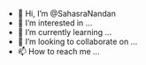 - 👋 Hi, I’m @SahasraNandan
- 👀 I’m interested in ...
- 🌱 I’m currently learning ...
- 💞️ I’m looking to collaborate on ...
- 📫 How to reach me ...

<!---
SahasraNandan/SahasraNandan is a ✨ special ✨ repository because its `README.md` (this file) appears on your GitHub profile.
You can click the Preview link to take a look at your changes.
--->
